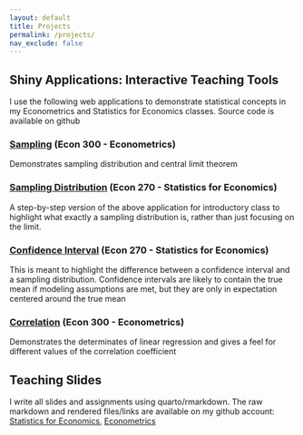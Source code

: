 ```yaml
---
layout: default
title: Projects
permalink: /projects/
nav_exclude: false
---
```


## Shiny Applications: Interactive Teaching Tools

I use the following web applications to demonstrate statistical concepts in my Econometrics and Statistics for Economics classes. Source code is available on github


### [Sampling](https://samuelmgifford.shinyapps.io/sampling/) (Econ 300 - Econometrics)

Demonstrates sampling distribution and central limit theorem 

### [Sampling Distribution](https://samuelmgifford.shinyapps.io/SamplingDistribution/) (Econ 270 - Statistics for Economics)

A step-by-step version of the above application for introductory class to highlight what exactly a sampling distribution is, rather than just focusing on the limit. 

### [Confidence Interval](https://samuelmgifford.shinyapps.io/ConfidenceInterval/) (Econ 270 - Statistics for Economics)

This is meant to highlight the difference between a confidence interval and a sampling distribution. Confidence intervals are likely to contain the true mean if modeling assumptions are met, but they are only in expectation centered around the true mean

### [Correlation](https://samuelmgifford.shinyapps.io/correlation/) (Econ 300 - Econometrics) 

Demonstrates the determinates of linear regression and gives a feel for different values of the correlation coefficient 

## Teaching Slides

I write all slides and assignments using quarto/rmarkdown. The raw markdown and rendered files/links are available on my github account: [Statistics for Economics](https://github.com/samuelmgifford/econ270), [Econometrics](https://github.com/samuelmgifford/Econ300)

